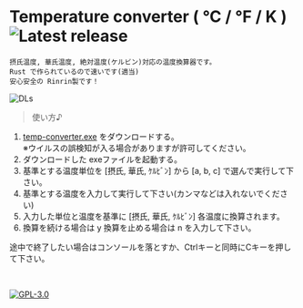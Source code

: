 # Temperature converter ( °C / °F / K ) ![Latest release](https://img.shields.io/github/v/release/Rinrin0413/temp-converter?color=FFB200&label=Latest%20release)

    摂氏温度, 華氏温度, 絶対温度(ケルビン)対応の温度換算器です。
    Rust で作られているので速いです(適当)
    安心安全の Rinrin製です！

![DLs](https://img.shields.io/github/downloads/Rinrin0413/temp-converter/total?color=FFFD8C&style=plastic)

> 使い方♪

1. [temp-converter.exe](https://github.com/Rinrin0413/temp-converter/releases/tag/v1.0) をダウンロードする。    
※ウイルスの誤検知が入る場合がありますが許可してください。
1. ダウンロードした exeファイルを起動する。
1. 基準とする温度単位を [摂氏, 華氏, ｹﾙﾋﾞﾝ] から [a, b, c] で選んで実行して下さい。
1. 基準とする温度を入力して実行して下さい(カンマなどは入れないでください)
1. 入力した単位と温度を基準に [摂氏, 華氏, ｹﾙﾋﾞﾝ] 各温度に換算されます。
1. 換算を続ける場合は y 換算を止める場合は n を入力して下さい。

途中で終了したい場合はコンソールを落とすか、Ctrlキーと同時にCキーを押して下さい。

<br />

[![GPL-3.0](https://img.shields.io/github/license/Rinrin0413/temp-converter?color=%23A11D32&style=for-the-badge)](./LICENSE.md)